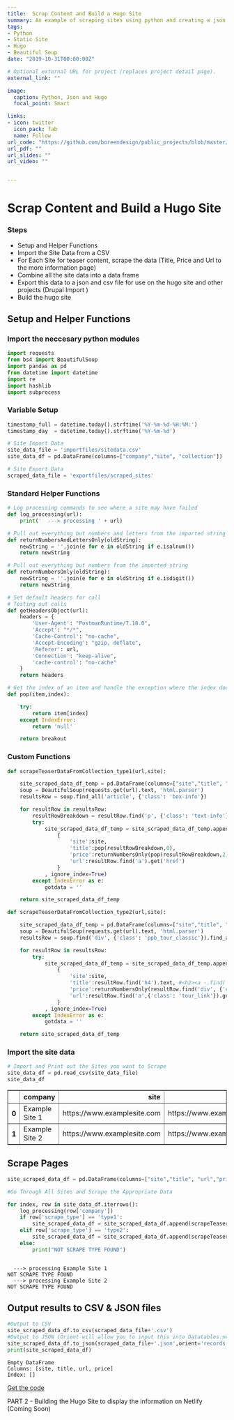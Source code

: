 ```yaml
---
title:  Scrap Content and Build a Hugo Site
summary: An example of scraping sites using python and creating a json file for import to Hugo
tags:
- Python
- Static Site
- Hugo
- Beautiful Soup
date: "2019-10-31T00:00:00Z"

# Optional external URL for project (replaces project detail page).
external_link: ""

image:
  caption: Python, Json and Hugo
  focal_point: Smart

links:
- icon: twitter
  icon_pack: fab
  name: Follow
url_code: "https://github.com/boreendesign/public_projects/blob/master/Scrape%20Content%20and%20Build%20Hugo%20Site.ipynb"
url_pdf: ""
url_slides: ""
url_video: ""


---
```

# Scrap Content and Build a Hugo Site

### Steps
* Setup and Helper Functions
* Import the Site Data from a CSV
* For Each Site for teaser content, scrape the data (Title, Price and Url to the more information page)
* Combine all the site data into a data frame
* Export this data to a json and csv file for use on the hugo site and other projects (Drupal Import )
* Build the hugo site

## Setup and Helper Functions

### Import the neccesary python modules


```python
import requests
from bs4 import BeautifulSoup
import pandas as pd
from datetime import datetime
import re
import hashlib
import subprocess
```

### Variable Setup


```python
timestamp_full = datetime.today().strftime('%Y-%m-%d-%H:%M:')
timestamp_day  = datetime.today().strftime('%Y-%m-%d')

# Site Import Data
site_data_file = 'importfiles/sitedata.csv'
site_data_df = pd.DataFrame(columns=["company","site", "collection"])

# Site Export Data
scraped_data_file = 'exportfiles/scraped_sites'

```

### Standard Helper Functions


```python
# Log processing commands to see where a site may have failed
def log_processing(url):
    print('  ---> processing ' + url)

# Pull out everything but numbers and letters from the imported string
def returnNumbersAndLettersOnly(oldString):
    newString = ''.join(e for e in oldString if e.isalnum())
    return newString

# Pull out everything but numbers from the imported string
def returnNumbersOnly(oldString):
    newString = ''.join(e for e in oldString if e.isdigit())
    return newString

# Set default headers for call
# Testing out calls
def getHeadersObject(url):
    headers = {
        'User-Agent': "PostmanRuntime/7.18.0",
        'Accept': "*/*",
        'Cache-Control': "no-cache",
        'Accept-Encoding': "gzip, deflate",
        'Referer': url,
        'Connection': "keep-alive",
        'cache-control': "no-cache"
    }
    return headers

# Get the index of an item and handle the exception where the index does not exist and set to empty
def pop(item,index):

    try:
        return item[index]
    except IndexError:
        return 'null'

    return breakout
```

### Custom Functions


```python
def scrapeTeaserDataFromCollection_type1(url,site):

    site_scraped_data_df_temp = pd.DataFrame(columns=["site","title", "url","price"])
    soup = BeautifulSoup(requests.get(url).text, 'html.parser')
    resultsRow = soup.find_all('article', {'class': 'box-info'})

    for resultRow in resultsRow:
        resultRowBreakdown = resultRow.find('p', {'class': 'text-info'}).text.split('\n')
        try:
            site_scraped_data_df_temp = site_scraped_data_df_temp.append(
                {
                    'site':site,
                    'title':pop(resultRowBreakdown,0),
                    'price':returnNumbersOnly(pop(resultRowBreakdown,2)),
                    'url':resultRow.find('a').get('href')
                }
            , ignore_index=True)
        except IndexError as e:
            gotdata = ''

    return site_scraped_data_df_temp

def scrapeTeaserDataFromCollection_type2(url,site):

    site_scraped_data_df_temp = pd.DataFrame(columns=["site","title", "url","price"])
    soup = BeautifulSoup(requests.get(url).text, 'html.parser')
    resultsRow = soup.find('div', {'class': 'ppb_tour_classic'}).find_all('div', {'class': 'element'})

    for resultRow in resultsRow:
        try:
            site_scraped_data_df_temp = site_scraped_data_df_temp.append(
                {
                    'site':site,
                    'title':resultRow.find('h4').text, #<h2><a -.find('a'),
                    'price':returnNumbersOnly(resultRow.find('div', {'class': 'tour_price'}).text.strip('$')),
                    'url':resultRow.find('a',{'class': 'tour_link'}).get('href')
                }
            , ignore_index=True)
        except IndexError as e:
            gotdata = ''

    return site_scraped_data_df_temp
```

### Import the site data


```python
# Import and Print out the Sites you want to Scrape
site_data_df = pd.read_csv(site_data_file)
site_data_df
```




<div>
<style scoped>
    .dataframe tbody tr th:only-of-type {
        vertical-align: middle;
    }

    .dataframe tbody tr th {
        vertical-align: top;
    }

    .dataframe thead th {
        text-align: right;
    }
</style>
<table border="1" class="dataframe">
  <thead>
    <tr style="text-align: right;">
      <th></th>
      <th>company</th>
      <th>site</th>
      <th>collection</th>
      <th>scrape_type</th>
    </tr>
  </thead>
  <tbody>
    <tr>
      <th>0</th>
      <td>Example Site 1</td>
      <td>https://www.examplesite.com</td>
      <td>https://www.example.com/bloglist/</td>
      <td>type1</td>
    </tr>
    <tr>
      <th>1</th>
      <td>Example Site 2</td>
      <td>https://www.examplesite.com</td>
      <td>https://www.example.com/bloglist/</td>
      <td>type2</td>
    </tr>
  </tbody>
</table>
</div>



## Scrape Pages


```python
site_scraped_data_df = pd.DataFrame(columns=["site","title", "url","price"])

#Go Through All Sites and Scrape the Appropriate Data

for index, row in site_data_df.iterrows():
    log_processing(row['company'])
    if row['scrape_type'] == 'type1':
        site_scraped_data_df = site_scraped_data_df.append(scrapeTeaserDataFromCollection(row['collection'],row['company']), ignore_index=True)
    elif row['scrape_type'] == 'type2':
        site_scraped_data_df = site_scraped_data_df.append(scrapeTeaserDataFromCollection_type2(row['collection'],row['company']), ignore_index=True)
    else:
        print("NOT SCRAPE TYPE FOUND")



```

      ---> processing Example Site 1
    NOT SCRAPE TYPE FOUND
      ---> processing Example Site 2
    NOT SCRAPE TYPE FOUND


## Output results to CSV & JSON files


```python
#Output to CSV
site_scraped_data_df.to_csv(scraped_data_file+'.csv')
#Output to JSON (Orient will allow you to input this into Datatables.net structure for display on a site)
site_scraped_data_df.to_json(scraped_data_file+'.json',orient='records')
print(site_scraped_data_df)
```

    Empty DataFrame
    Columns: [site, title, url, price]
    Index: []

[Get the code](https://github.com/boreendesign/public_projects/blob/master/Scrape%20Content%20and%20Build%20Hugo%20Site.ipynb)

PART 2 - Building the Hugo Site to display the information on Netlify (Coming Soon)
